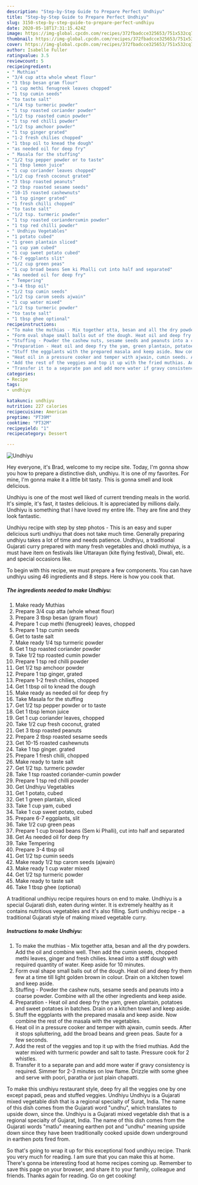 ```yaml
---
description: "Step-by-Step Guide to Prepare Perfect Undhiyu"
title: "Step-by-Step Guide to Prepare Perfect Undhiyu"
slug: 3150-step-by-step-guide-to-prepare-perfect-undhiyu
date: 2020-05-18T17:31:15.424Z
image: https://img-global.cpcdn.com/recipes/372fbadcce325653/751x532cq70/undhiyu-recipe-main-photo.jpg
thumbnail: https://img-global.cpcdn.com/recipes/372fbadcce325653/751x532cq70/undhiyu-recipe-main-photo.jpg
cover: https://img-global.cpcdn.com/recipes/372fbadcce325653/751x532cq70/undhiyu-recipe-main-photo.jpg
author: Isabelle Fuller
ratingvalue: 3.5
reviewcount: 5
recipeingredient:
- " Muthias"
- "3/4 cup atta whole wheat flour"
- "3 tbsp besan gram flour"
- "1 cup methi fenugreek leaves chopped"
- "1 tsp cumin seeds"
- "to taste salt"
- "1/4 tsp turmeric powder"
- "1 tsp roasted coriander powder"
- "1/2 tsp roasted cumin powder"
- "1 tsp red chilli powder"
- "1/2 tsp amchoor powder"
- "1 tsp ginger grated"
- "1-2 fresh chilies chopped"
- "1 tbsp oil to knead the dough"
- "as needed oil for deep fry"
- " Masala for the stuffing"
- "1/2 tsp pepper powder or to taste"
- "1 tbsp lemon juice"
- "1 cup coriander leaves chopped"
- "1/2 cup fresh coconut grated"
- "3 tbsp roasted peanuts"
- "2 tbsp roasted sesame seeds"
- "10-15 roasted cashewnuts"
- "1 tsp ginger grated"
- "1 fresh chilli chopped"
- "to taste salt"
- "1/2 tsp. turmeric powder"
- "1 tsp roasted coriandercumin powder"
- "1 tsp red chilli powder"
- " Undhiyu Vegetables"
- "1 potato cubed"
- "1 green plantain sliced"
- "1 cup yam cubed"
- "1 cup sweet potato cubed"
- "6-7 eggplants slit"
- "1/2 cup green peas"
- "1 cup broad beans Sem ki Phalli cut into half and separated"
- "As needed oil for deep fry"
- " Tempering"
- "3-4 tbsp oil"
- "1/2 tsp cumin seeds"
- "1/2 tsp carom seeds ajwain"
- "1 cup water mixed"
- "1/2 tsp turmeric powder"
- "to taste salt"
- "1 tbsp ghee optional"
recipeinstructions:
- "To make the muthias - Mix together atta, besan and all the dry powders. Add the oil and combine well. Then add the cumin seeds, chopped methi leaves, ginger and fresh chilies. knead into a stiff dough with required quantity of water. Keep aside for 10 minutes."
- "Form oval shape small balls out of the dough. Heat oil and deep fry them few at a time till light golden brown in colour. Drain on a kitchen towel and keep aside."
- "Stuffing - Powder the cashew nuts, sesame seeds and peanuts into a coarse powder. Combine with all the other ingredients and keep aside."
- "Preparation - Heat oil and deep fry the yam, green plantain, potatoes and sweet potatoes in batches. Drain on a kitchen towel and keep aside."
- "Stuff the eggplants with the prepared masala and keep aside. Now combine the rest of the masala with the vegetables."
- "Heat oil in a pressure cooker and temper with ajwain, cumin seeds. After it stops spluttering, add the broad beans and green peas. Saute for a few seconds."
- "Add the rest of the veggies and top it up with the fried muthias. Add the water mixed with turmeric powder and salt to taste. Pressure cook for 2 whistles."
- "Transfer it to a separate pan and add more water if gravy consistency is required. Simmer for 2-3 minutes on low flame. Drizzle with some ghee and serve with poori, paratha or just plain chapatti."
categories:
- Recipe
tags:
- undhiyu

katakunci: undhiyu 
nutrition: 227 calories
recipecuisine: American
preptime: "PT39M"
cooktime: "PT32M"
recipeyield: "1"
recipecategory: Dessert

---
```



![Undhiyu](https://img-global.cpcdn.com/recipes/372fbadcce325653/751x532cq70/undhiyu-recipe-main-photo.jpg)

Hey everyone, it's Brad, welcome to my recipe site. Today, I'm gonna show you how to prepare a distinctive dish, undhiyu. It is one of my favorites. For mine, I'm gonna make it a little bit tasty. This is gonna smell and look delicious.

Undhiyu is one of the most well liked of current trending meals in the world. It's simple, it's fast, it tastes delicious. It is appreciated by millions daily. Undhiyu is something that I have loved my entire life. They are fine and they look fantastic.

Undhiyu recipe with step by step photos - This is an easy and super delicious surti undhiyu that does not take much time. Generally preparing undhiyu takes a lot of time and needs patience. Undhiyu, a traditional Gujarati curry prepared with many fresh vegetables and dhokli muthiya, is a must have item on festivals like Uttarayan (kite flying festival), Diwali, etc. and special occasions like.


To begin with this recipe, we must prepare a few components. You can have undhiyu using 46 ingredients and 8 steps. Here is how you cook that.

<!--inarticleads1-->

##### The ingredients needed to make Undhiyu:

1. Make ready  Muthias
1. Prepare 3/4 cup atta (whole wheat flour)
1. Prepare 3 tbsp besan (gram flour)
1. Prepare 1 cup methi (fenugreek) leaves, chopped
1. Prepare 1 tsp cumin seeds
1. Get to taste salt
1. Make ready 1/4 tsp turmeric powder
1. Get 1 tsp roasted coriander powder
1. Take 1/2 tsp roasted cumin powder
1. Prepare 1 tsp red chilli powder
1. Get 1/2 tsp amchoor powder
1. Prepare 1 tsp ginger, grated
1. Prepare 1-2 fresh chilies, chopped
1. Get 1 tbsp oil to knead the dough
1. Make ready as needed oil for deep fry
1. Take  Masala for the stuffing
1. Get 1/2 tsp pepper powder or to taste
1. Get 1 tbsp lemon juice
1. Get 1 cup coriander leaves, chopped
1. Take 1/2 cup fresh coconut, grated
1. Get 3 tbsp roasted peanuts
1. Prepare 2 tbsp roasted sesame seeds
1. Get 10-15 roasted cashewnuts
1. Take 1 tsp ginger. grated
1. Prepare 1 fresh chilli, chopped
1. Make ready to taste salt
1. Get 1/2 tsp. turmeric powder
1. Take 1 tsp roasted coriander-cumin powder
1. Prepare 1 tsp red chilli powder
1. Get  Undhiyu Vegetables
1. Get 1 potato, cubed
1. Get 1 green plantain, sliced
1. Take 1 cup yam, cubed
1. Take 1 cup sweet potato, cubed
1. Prepare 6-7 eggplants, slit
1. Take 1/2 cup green peas
1. Prepare 1 cup broad beans (Sem ki Phalli), cut into half and separated
1. Get As needed oil for deep fry
1. Take  Tempering
1. Prepare 3-4 tbsp oil
1. Get 1/2 tsp cumin seeds
1. Make ready 1/2 tsp carom seeds (ajwain)
1. Make ready 1 cup water mixed
1. Get 1/2 tsp turmeric powder
1. Make ready to taste salt
1. Take 1 tbsp ghee (optional)


A traditional undhiyu recipe requires hours on end to make. Undhiyu is a special Gujarati dish, eaten during winter. It is extremely healthy as it contains nutritious vegetables and it&#39;s also filling. Surti undhiyu recipe - a traditional Gujarati style of making mixed vegetable curry. 

<!--inarticleads2-->

##### Instructions to make Undhiyu:

1. To make the muthias - Mix together atta, besan and all the dry powders. Add the oil and combine well. Then add the cumin seeds, chopped methi leaves, ginger and fresh chilies. knead into a stiff dough with required quantity of water. Keep aside for 10 minutes.
1. Form oval shape small balls out of the dough. Heat oil and deep fry them few at a time till light golden brown in colour. Drain on a kitchen towel and keep aside.
1. Stuffing - Powder the cashew nuts, sesame seeds and peanuts into a coarse powder. Combine with all the other ingredients and keep aside.
1. Preparation - Heat oil and deep fry the yam, green plantain, potatoes and sweet potatoes in batches. Drain on a kitchen towel and keep aside.
1. Stuff the eggplants with the prepared masala and keep aside. Now combine the rest of the masala with the vegetables.
1. Heat oil in a pressure cooker and temper with ajwain, cumin seeds. After it stops spluttering, add the broad beans and green peas. Saute for a few seconds.
1. Add the rest of the veggies and top it up with the fried muthias. Add the water mixed with turmeric powder and salt to taste. Pressure cook for 2 whistles.
1. Transfer it to a separate pan and add more water if gravy consistency is required. Simmer for 2-3 minutes on low flame. Drizzle with some ghee and serve with poori, paratha or just plain chapatti.


To make this undhiyu restaurant style, deep fry all the veggies one by one except papadi, peas and stuffed veggies. Undhiyu Undhiyu is a Gujarati mixed vegetable dish that is a regional specialty of Surat, India. The name of this dish comes from the Gujarati word &#34;undhu&#34;, which translates to upside down, since the. Undhiyu is a Gujarati mixed vegetable dish that is a regional specialty of Gujarat, India. The name of this dish comes from the Gujarati words &#34;matlu&#34; meaning earthen pot and &#34;undhu&#34; meaning upside down since they have been traditionally cooked upside down underground in earthen pots fired from. 

So that's going to wrap it up for this exceptional food undhiyu recipe. Thank you very much for reading. I am sure that you can make this at home. There's gonna be interesting food at home recipes coming up. Remember to save this page on your browser, and share it to your family, colleague and friends. Thanks again for reading. Go on get cooking!
